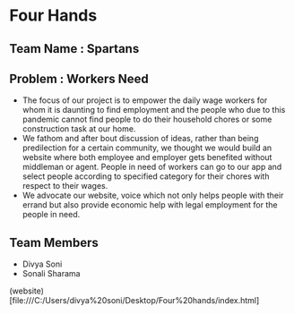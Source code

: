 # Four Hands

## Team Name : Spartans

## Problem : Workers Need

- The focus of our project is to empower the daily wage workers for whom it is daunting to find employment and the people who due to this pandemic cannot find people to do their household chores or some construction task at our home. 
- We fathom and after bout discussion of ideas, rather than being predilection for a certain community, we thought we would build an website where both employee and employer gets benefited without middleman or agent. People in need of workers can go to our app and select people according to specified category for their chores with respect to their wages.   
- We advocate our website, voice which not only helps people with their errand but also provide economic help with legal employment for the people in need.

## Team Members
- Divya Soni
- Sonali Sharama

(website)[file:///C:/Users/divya%20soni/Desktop/Four%20hands/index.html]
